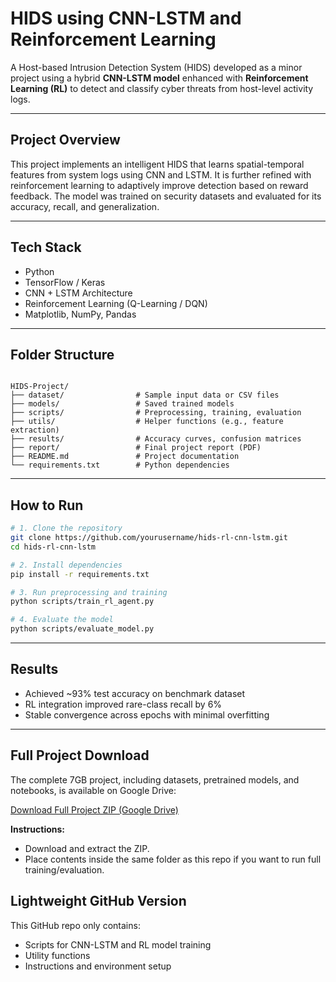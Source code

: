 
#  HIDS using CNN-LSTM and Reinforcement Learning

A Host-based Intrusion Detection System (HIDS) developed as a minor project using a hybrid **CNN-LSTM model** enhanced with **Reinforcement Learning (RL)** to detect and classify cyber threats from host-level activity logs.

---

##  Project Overview

This project implements an intelligent HIDS that learns spatial-temporal features from system logs using CNN and LSTM. It is further refined with reinforcement learning to adaptively improve detection based on reward feedback. The model was trained on security datasets and evaluated for its accuracy, recall, and generalization.

---

##  Tech Stack

- Python
- TensorFlow / Keras
- CNN + LSTM Architecture
- Reinforcement Learning (Q-Learning / DQN)
- Matplotlib, NumPy, Pandas

---

##  Folder Structure

```

HIDS-Project/
├── dataset/                # Sample input data or CSV files
├── models/                 # Saved trained models
├── scripts/                # Preprocessing, training, evaluation
├── utils/                  # Helper functions (e.g., feature extraction)
├── results/                # Accuracy curves, confusion matrices
├── report/                 # Final project report (PDF)
├── README.md               # Project documentation
└── requirements.txt        # Python dependencies

````

---

##  How to Run

```bash
# 1. Clone the repository
git clone https://github.com/yourusername/hids-rl-cnn-lstm.git
cd hids-rl-cnn-lstm

# 2. Install dependencies
pip install -r requirements.txt

# 3. Run preprocessing and training
python scripts/train_rl_agent.py

# 4. Evaluate the model
python scripts/evaluate_model.py
````

---

##  Results

* Achieved \~93% test accuracy on benchmark dataset
* RL integration improved rare-class recall by 6%
* Stable convergence across epochs with minimal overfitting

---

##  Full Project Download

The complete 7GB project, including datasets, pretrained models, and notebooks, is available on Google Drive:

[Download Full Project ZIP (Google Drive)](https://drive.google.com/drive/u/0/folders/1x1Og348moysYf2QvrAWWMzxaOqZv-dIu)

**Instructions:**
- Download and extract the ZIP.
- Place contents inside the same folder as this repo if you want to run full training/evaluation.

## Lightweight GitHub Version

This GitHub repo only contains:
- Scripts for CNN-LSTM and RL model training
- Utility functions
- Instructions and environment setup

